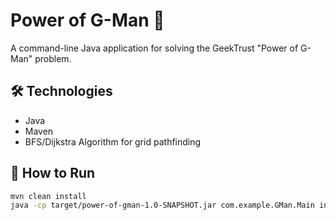 # Power of G-Man 🚀

A command-line Java application for solving the GeekTrust "Power of G-Man" problem.

## 🛠 Technologies
- Java
- Maven
- BFS/Dijkstra Algorithm for grid pathfinding

## 📄 How to Run

```bash
mvn clean install
java -cp target/power-of-gman-1.0-SNAPSHOT.jar com.example.GMan.Main input.txt
